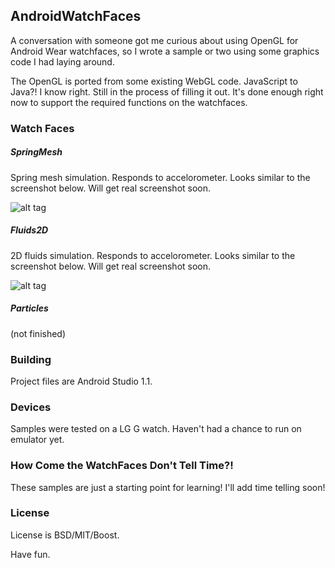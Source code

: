 ## AndroidWatchFaces

A conversation with someone got me curious about using OpenGL for Android Wear watchfaces, so I wrote a sample or two using some graphics code I had laying around. 

The OpenGL is ported from some existing WebGL code. JavaScript to Java?! I know right. Still in the process of filling it out. It's done enough right now to support the required functions on the watchfaces. 

### Watch Faces
##### SpringMesh
Spring mesh simulation. Responds to accelorometer. Looks similar to the screenshot below. Will get real screenshot soon. 

![alt tag](https://raw.githubusercontent.com/chaoticbob/AndroidWatchFaces/master/images/springs.png)

##### Fluids2D
2D fluids simulation. Responds to accelorometer. Looks similar to the screenshot below. Will get real screenshot soon.

![alt tag](https://raw.githubusercontent.com/chaoticbob/AndroidWatchFaces/master/images/fluids.png)

##### Particles
(not finished)

### Building
Project files are Android Studio 1.1. 

### Devices
Samples were tested on a LG G watch. Haven't had a chance to run on emulator yet.

### How Come the WatchFaces Don't Tell Time?!
These samples are just a starting point for learning! I'll add time telling soon!

### License
License is BSD/MIT/Boost. 

Have fun.
